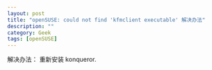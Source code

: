 ```yaml
---
layout: post
title: "openSUSE: could not find 'kfmclient executable' 解决办法"
description: ""
category: Geek
tags: [openSUSE]
---
```


解决办法： 重新安装 konqueror.

